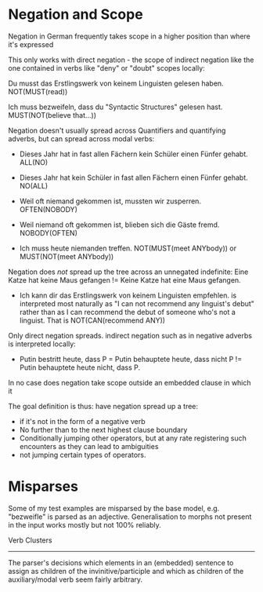 Negation and Scope
===

Negation in German frequently takes scope in a higher position than where it's expressed


This only works with direct negation - the scope of indirect negation like the one contained in verbs like "deny" or "doubt" scopes locally:

Du musst das Erstlingswerk von keinem Linguisten gelesen haben. NOT(MUST(read))

Ich muss bezweifeln, dass du "Syntactic Structures" gelesen hast. MUST(NOT(believe that...))

Negation doesn't usually spread across Quantifiers and quantifying adverbs, but can spread across modal verbs:

- Dieses Jahr hat in fast allen Fächern kein Schüler einen Fünfer gehabt. ALL(NO)
- Dieses Jahr hat kein Schüler in fast allen Fächern einen Fünfer gehabt. NO(ALL)

- Weil oft niemand gekommen ist, mussten wir zusperren. OFTEN(NOBODY)
- Weil niemand oft gekommen ist, blieben sich die Gäste fremd. NOBODY(OFTEN)

- Ich muss heute niemanden treffen. NOT(MUST(meet ANYbody)) or MUST(NOT(meet ANYbody))

Negation does *not* spread up the tree across an unnegated indefinite:
Eine Katze hat keine Maus gefangen != Keine Katze hat eine Maus gefangen.

- Ich kann dir das Erstlingswerk von keinem Linguisten empfehlen. is interpreted most naturally as "I can not recommend any linguist's debut" rather than as
I can recommend the debut of someone who's not a linguist. That is NOT(CAN(recommend ANY))

Only direct negation spreads. indirect negation such as in negative adverbs is interpreted locally:

- Putin bestritt heute, dass P = Putin behauptete heute, dass nicht P != Putin behauptete heute nicht, dass P.

In no case does negation take scope outside an embedded clause in which it 

The goal definition is thus: have negation spread up a tree:
* if it's not in the form of a negative verb
* No further than to the next highest clause boundary
* Conditionally jumping other operators, but at any rate registering such encounters as they can lead to ambiguities
* not jumping certain types of operators.


Misparses
===
Some of my test examples are misparsed by the base model, e.g. "bezweifle" is parsed as an adjective. Generalisation to morphs not present in the input
works mostly but not 100% reliably.

Verb Clusters
___
The parser's decisions which elements in an (embedded) sentence to assign as children of the invinitive/participle and which as children of the auxiliary/modal verb
seem fairly arbitrary.


